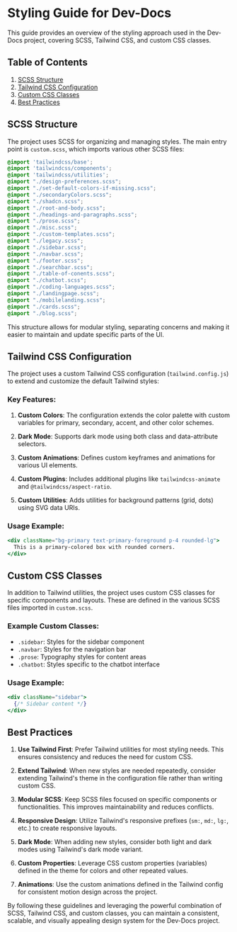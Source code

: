 

  # Styling Guide for Dev-Docs

This guide provides an overview of the styling approach used in the Dev-Docs project, covering SCSS, Tailwind CSS, and custom CSS classes.

## Table of Contents

1. [SCSS Structure](#scss-structure)
2. [Tailwind CSS Configuration](#tailwind-css-configuration)
3. [Custom CSS Classes](#custom-css-classes)
4. [Best Practices](#best-practices)

## SCSS Structure

The project uses SCSS for organizing and managing styles. The main entry point is `custom.scss`, which imports various other SCSS files:

```scss
@import 'tailwindcss/base';
@import 'tailwindcss/components';
@import 'tailwindcss/utilities';
@import "./design-preferences.scss";
@import "./set-default-colors-if-missing.scss";
@import "./secondaryColors.scss";
@import "./shadcn.scss";
@import "./root-and-body.scss";
@import "./headings-and-paragraphs.scss";
@import "./prose.scss";
@import "./misc.scss";
@import "./custom-templates.scss";
@import "./legacy.scss";
@import "./sidebar.scss";
@import "./navbar.scss";
@import "./footer.scss";
@import "./searchbar.scss";
@import "./table-of-conents.scss";
@import "./chatbot.scss";
@import "./coding-languages.scss";
@import "./landingpage.scss";
@import "./mobilelanding.scss";
@import "./cards.scss";
@import "./blog.scss";
```

This structure allows for modular styling, separating concerns and making it easier to maintain and update specific parts of the UI.

## Tailwind CSS Configuration

The project uses a custom Tailwind CSS configuration (`tailwind.config.js`) to extend and customize the default Tailwind styles:

### Key Features:

1. **Custom Colors**: The configuration extends the color palette with custom variables for primary, secondary, accent, and other color schemes.

2. **Dark Mode**: Supports dark mode using both class and data-attribute selectors.

3. **Custom Animations**: Defines custom keyframes and animations for various UI elements.

4. **Custom Plugins**: Includes additional plugins like `tailwindcss-animate` and `@tailwindcss/aspect-ratio`.

5. **Custom Utilities**: Adds utilities for background patterns (grid, dots) using SVG data URIs.

### Usage Example:

```jsx
<div className="bg-primary text-primary-foreground p-4 rounded-lg">
  This is a primary-colored box with rounded corners.
</div>

```

## Custom CSS Classes

In addition to Tailwind utilities, the project uses custom CSS classes for specific components and layouts. These are defined in the various SCSS files imported in `custom.scss`.

### Example Custom Classes:

- `.sidebar`: Styles for the sidebar component
- `.navbar`: Styles for the navigation bar
- `.prose`: Typography styles for content areas
- `.chatbot`: Styles specific to the chatbot interface

### Usage Example:

```jsx
<div className="sidebar">
  {/* Sidebar content */}
</div>

```

## Best Practices

1. **Use Tailwind First**: Prefer Tailwind utilities for most styling needs. This ensures consistency and reduces the need for custom CSS.

2. **Extend Tailwind**: When new styles are needed repeatedly, consider extending Tailwind's theme in the configuration file rather than writing custom CSS.

3. **Modular SCSS**: Keep SCSS files focused on specific components or functionalities. This improves maintainability and reduces conflicts.

4. **Responsive Design**: Utilize Tailwind's responsive prefixes (`sm:`, `md:`, `lg:`, etc.) to create responsive layouts.

5. **Dark Mode**: When adding new styles, consider both light and dark modes using Tailwind's dark mode variant.

6. **Custom Properties**: Leverage CSS custom properties (variables) defined in the theme for colors and other repeated values.

7. **Animations**: Use the custom animations defined in the Tailwind config for consistent motion design across the project.

By following these guidelines and leveraging the powerful combination of SCSS, Tailwind CSS, and custom classes, you can maintain a consistent, scalable, and visually appealing design system for the Dev-Docs project.

  